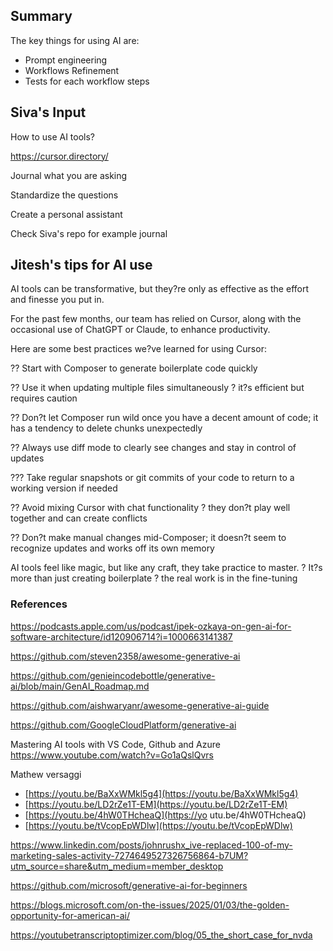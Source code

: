 
## Summary

The key things for using AI are:

- Prompt engineering
- Workflows Refinement
- Tests for each workflow steps

## Siva's Input

How to use AI tools?

<https://cursor.directory/>

Journal what you are asking

Standardize the questions

Create a personal assistant

Check Siva's repo for example journal

## Jitesh's tips for AI use

AI tools can be transformative, but they?re only as effective as the effort and finesse you put in.

For the past few months, our team has relied on Cursor, along with the occasional use of ChatGPT or Claude, to enhance productivity.

Here are some best practices we?ve learned for using Cursor:

?? Start with Composer to generate boilerplate code quickly

?? Use it when updating multiple files simultaneously ? it?s efficient but requires caution

?? Don?t let Composer run wild once you have a decent amount of code; it has a tendency to delete chunks unexpectedly

?? Always use diff mode to clearly see changes and stay in control of updates

??? Take regular snapshots or git commits of your code to return to a working version if needed

?? Avoid mixing Cursor with chat functionality ? they don?t play well together and can create conflicts

?? Don?t make manual changes mid-Composer; it doesn?t seem to recognize updates and works off its own memory

AI tools feel like magic, but like any craft, they take practice to master. ? It?s more than just creating boilerplate ? the real work is in the fine-tuning

### References


https://podcasts.apple.com/us/podcast/ipek-ozkaya-on-gen-ai-for-software-architecture/id120906714?i=1000663141387

https://github.com/steven2358/awesome-generative-ai

https://github.com/genieincodebottle/generative-ai/blob/main/GenAI_Roadmap.md

https://github.com/aishwaryanr/awesome-generative-ai-guide

https://github.com/GoogleCloudPlatform/generative-ai

Mastering AI tools with VS Code, Github and Azure
https://www.youtube.com/watch?v=Go1aQslQvrs

Mathew versaggi 
- [https://youtu.be/BaXxWMkl5g4](https://youtu.be/BaXxWMkl5g4)
- [https://youtu.be/LD2rZe1T-EM](https://youtu.be/LD2rZe1T-EM)
- [https://youtu.be/4hW0THcheaQ](https://yo utu.be/4hW0THcheaQ)
- [https://youtu.be/tVcopEpWDlw](https://youtu.be/tVcopEpWDlw) 

https://www.linkedin.com/posts/johnrushx_ive-replaced-100-of-my-marketing-sales-activity-7274649527326756864-b7UM?utm_source=share&utm_medium=member_desktop

https://github.com/microsoft/generative-ai-for-beginners

https://blogs.microsoft.com/on-the-issues/2025/01/03/the-golden-opportunity-for-american-ai/


https://youtubetranscriptoptimizer.com/blog/05_the_short_case_for_nvda